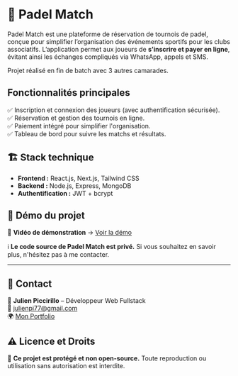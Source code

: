 # 🎾 Padel Match

Padel Match est une plateforme de réservation de tournois de padel, conçue pour simplifier l’organisation des événements sportifs pour les clubs associatifs. L’application permet aux joueurs de **s’inscrire et payer en ligne**, évitant ainsi les échanges compliqués via WhatsApp, appels et SMS.

Projet réalisé en fin de batch avec 3 autres camarades.

## Fonctionnalités principales
✅ Inscription et connexion des joueurs (avec authentification sécurisée).  
✅ Réservation et gestion des tournois en ligne.  
✅ Paiement intégré pour simplifier l'organisation.  
✅ Tableau de bord pour suivre les matchs et résultats.  

## 🏗️ Stack technique
- **Frontend :** React.js, Next.js, Tailwind CSS
- **Backend :** Node.js, Express, MongoDB
- **Authentification :** JWT + bcrypt

## 🔗 Démo du projet
🎥 **Vidéo de démonstration** → [Voir la démo](https://drive.google.com/file/d/16ZY4qni8zqjrZv6LZSxanW69vtpLyil1/view?usp=drive_link)

ℹ️ **Le code source de Padel Match est privé.** Si vous souhaitez en savoir plus, n'hésitez pas à me contacter.

---

## 📩 **Contact**
💬 **Julien Piccirillo** – Développeur Web Fullstack  
📧 [julienpi77@gmail.com](mailto:julienpi77@gmail.com)  
🌍 [Mon Portfolio](https://tonportfolio.com)

## ⚠️ **Licence et Droits**
🚫 **Ce projet est protégé et non open-source.** Toute reproduction ou utilisation sans autorisation est interdite.
